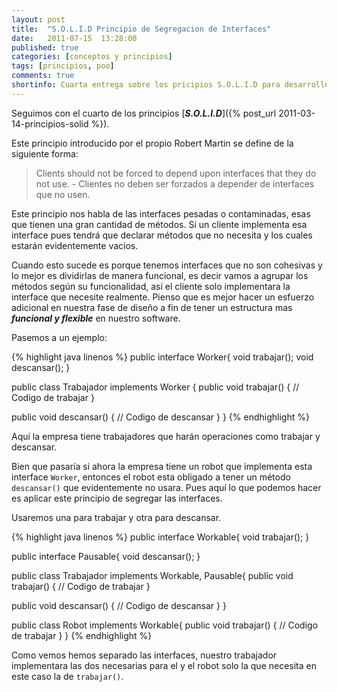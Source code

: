 ```yaml
---
layout: post
title:  "S.O.L.I.D Principio de Segregacion de Interfaces"
date:   2011-07-15  13:28:00
published: true
categories: [conceptos y principios]
tags: [principios, poo]
comments: true
shortinfo: Cuarta entrega sobre los pricipios S.O.L.I.D para desarrollo de software.
---
```


Seguimos con el cuarto de los principios [_**S.O.L.I.D**_]({% post_url 2011-03-14-principios-solid %}).

Este principio introducido por el propio Robert Martin se define de la siguiente forma:

> Clients should not be forced to depend upon interfaces that they do not use. - Clientes no deben ser forzados a depender 
de interfaces que no usen.

Este principio nos habla de las interfaces pesadas o contaminadas, esas que tienen una gran cantidad de métodos. Si un 
cliente implementa esa interface pues tendrá que declarar métodos que no necesita y los cuales estarán evidentemente vacíos.

Cuando esto sucede es porque tenemos interfaces que no son cohesivas y lo mejor es dividirlas de manera funcional, es decir 
vamos a agrupar los métodos según su funcionalidad, así el cliente solo implementara la interface que necesite realmente. 
Pienso que es mejor hacer un esfuerzo adicional en nuestra fase de diseño a fin de tener un estructura mas **_funcional y 
flexible_** en nuestro software.

Pasemos a un ejemplo:

{% highlight java linenos %} 
public interface Worker{ 
   void trabajar(); 
   void descansar(); 
} 

public class Trabajador implements Worker {
   public void trabajar() { 
      // Codigo de trabajar 
   }
   
   public void descansar() { 
      // Codigo de descansar 
   } 
}
{% endhighlight %}<br/>

Aquí la empresa tiene trabajadores que harán operaciones como trabajar y descansar. 

Bien que pasaría si ahora la empresa tiene un robot que implementa esta interface `Worker`, entonces el robot esta obligado a 
tener un método `descansar()` que evidentemente no usara. Pues aquí lo que podemos hacer es aplicar este principio de segregar 
las interfaces. 

Usaremos una para trabajar y otra para descansar.

{% highlight java linenos %}
public interface Workable{ 
   void trabajar(); 
} 

public interface Pausable{ 
   void descansar(); 
} 

public class Trabajador implements Workable, Pausable{
   public void trabajar() { 
      // Codigo de trabajar 
   } 
   
   public void descansar() { 
      // Codigo de descansar 
   } 
}

public class Robot implements Workable{
   public void trabajar() { 
      // Codigo de trabajar 
   } 
} 
{% endhighlight %}<br/>

Como vemos hemos separado las interfaces, nuestro trabajador implementara las dos necesarias para el y el robot solo la 
que necesita en este caso la de `trabajar()`.